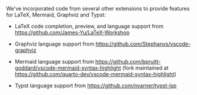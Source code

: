 We've incorporated code from several other extensions to provide features for LaTeX, Mermaid, Graphviz and Typst:

- LaTeX code completion, preview, and language support from https://github.com/James-Yu/LaTeX-Workshop

- Graphviz language support from https://github.com/Stephanvs/vscode-graphviz

- Mermaid language support from https://github.com/bpruitt-goddard/vscode-mermaid-syntax-highlight
  (fork maintained at https://github.com/quarto-dev/vscode-mermaid-syntax-highlight)

- Typst language support from https://github.com/nvarner/typst-lsp

